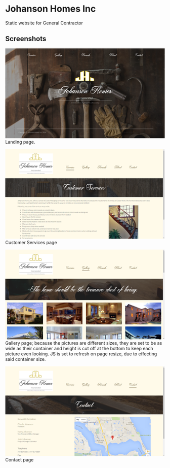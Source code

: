 # Johanson Homes Inc

Static website for General Contractor


## Screenshots

![screenshot of landing page](https://raw.githubusercontent.com/Carpk/johanson_homes/master/images/scrnshot-landing.png)
Landing page.

![screenshot of Services page](https://raw.githubusercontent.com/Carpk/johanson_homes/master/images/scrnshot-service.png)
Customer Services page

![screenshot of gallery page](https://raw.githubusercontent.com/Carpk/johanson_homes/master/images/scrnshot-gallery.png)
Gallery page; because the pictures are different sizes, they are set to be as wide as their container and height is cut off at the bottom to keep each picture even looking. JS is set to refresh on page resize, due to effecting said container size.  

![screenshot of contact page](https://raw.githubusercontent.com/Carpk/johanson_homes/master/images/scrnshot-contact.png)
Contact page
